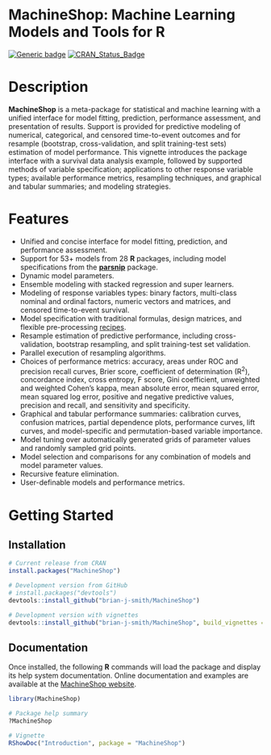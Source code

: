 MachineShop: Machine Learning Models and Tools for R
================

[![Generic
badge](https://img.shields.io/badge/docs-online-green.svg)](https://brian-j-smith.github.io/MachineShop/)
[![CRAN_Status_Badge](http://www.r-pkg.org/badges/version/MachineShop)](https://CRAN.R-project.org/package=MachineShop)

# Description

**MachineShop** is a meta-package for statistical and machine learning
with a unified interface for model fitting, prediction, performance
assessment, and presentation of results. Support is provided for
predictive modeling of numerical, categorical, and censored
time-to-event outcomes and for resample (bootstrap, cross-validation,
and split training-test sets) estimation of model performance. This
vignette introduces the package interface with a survival data analysis
example, followed by supported methods of variable specification;
applications to other response variable types; available performance
metrics, resampling techniques, and graphical and tabular summaries; and
modeling strategies.

# Features

-   Unified and concise interface for model fitting, prediction, and
    performance assessment.
-   Support for 53+ models from 28 **R** packages, including model
    specifications from the
    [**parsnip**](https://parsnip.tidymodels.org/) package.
-   Dynamic model parameters.
-   Ensemble modeling with stacked regression and super learners.
-   Modeling of response variables types: binary factors, multi-class
    nominal and ordinal factors, numeric vectors and matrices, and
    censored time-to-event survival.
-   Model specification with traditional formulas, design matrices, and
    flexible pre-processing [recipes](https://recipes.tidymodels.org/).
-   Resample estimation of predictive performance, including
    cross-validation, bootstrap resampling, and split training-test set
    validation.
-   Parallel execution of resampling algorithms.
-   Choices of performance metrics: accuracy, areas under ROC and
    precision recall curves, Brier score, coefficient of determination
    (R<sup>2</sup>), concordance index, cross entropy, F score, Gini
    coefficient, unweighted and weighted Cohen’s kappa, mean absolute
    error, mean squared error, mean squared log error, positive and
    negative predictive values, precision and recall, and sensitivity
    and specificity.
-   Graphical and tabular performance summaries: calibration curves,
    confusion matrices, partial dependence plots, performance curves,
    lift curves, and model-specific and permutation-based variable
    importance.
-   Model tuning over automatically generated grids of parameter values
    and randomly sampled grid points.
-   Model selection and comparisons for any combination of models and
    model parameter values.
-   Recursive feature elimination.
-   User-definable models and performance metrics.

# Getting Started

## Installation

``` r
# Current release from CRAN
install.packages("MachineShop")

# Development version from GitHub
# install.packages("devtools")
devtools::install_github("brian-j-smith/MachineShop")

# Development version with vignettes
devtools::install_github("brian-j-smith/MachineShop", build_vignettes = TRUE)
```

## Documentation

Once installed, the following **R** commands will load the package and
display its help system documentation. Online documentation and examples
are available at the [MachineShop
website](https://brian-j-smith.github.io/MachineShop/).

``` r
library(MachineShop)

# Package help summary
?MachineShop

# Vignette
RShowDoc("Introduction", package = "MachineShop")
```

